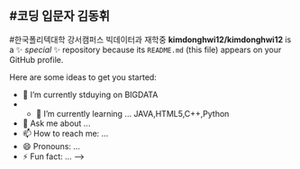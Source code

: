 #코딩 입문자 김동휘
---
#한국폴리텍대학 강서캠퍼스 빅데이터과 재학중
**kimdonghwi12/kimdonghwi12** is a ✨ _special_ ✨ repository because its `README.md` (this file) appears on your GitHub profile.

Here are some ideas to get you started:

- 🔭 I’m currently stduying on BIGDATA
- - 🌱 I’m currently learning ... JAVA,HTML5,C++,Python
- 💬 Ask me about ...
- 📫 How to reach me: ...
- 😄 Pronouns: ...
- ⚡ Fun fact: ...
-->
